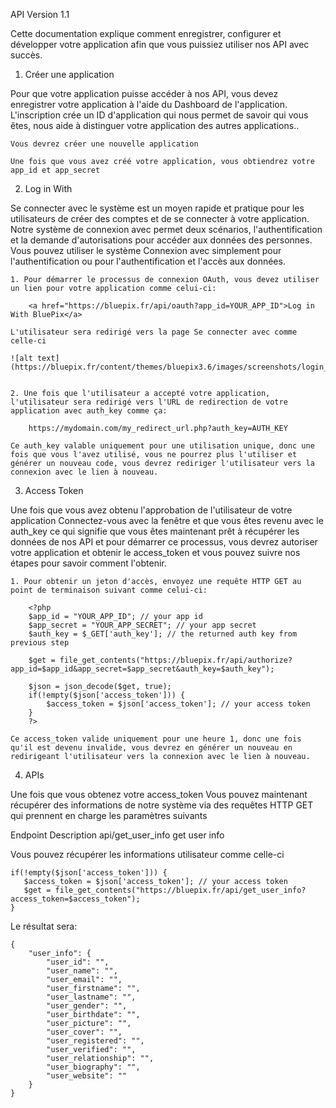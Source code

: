 API Version 1.1

Cette documentation explique comment enregistrer, configurer et développer votre application afin que vous puissiez utiliser nos API avec succès.


1. Créer une application

Pour que votre application puisse accéder à nos API, vous devez enregistrer votre application à l'aide du Dashboard de l'application. L'inscription crée un ID d'application qui nous permet de savoir qui vous êtes, nous aide à distinguer votre application des autres applications..

    Vous devrez créer une nouvelle application 

    Une fois que vous avez créé votre application, vous obtiendrez votre app_id et app_secret

2. Log in With

Se connecter avec le système est un moyen rapide et pratique pour les utilisateurs de créer des comptes et de se connecter à votre application. Notre système de connexion avec permet deux scénarios, l'authentification et la demande d'autorisations pour accéder aux données des personnes. Vous pouvez utiliser le système Connexion avec simplement pour l'authentification ou pour l'authentification et l'accès aux données.

    1. Pour démarrer le processus de connexion OAuth, vous devez utiliser un lien pour votre application comme celui-ci:
```
    <a href="https://bluepix.fr/api/oauth?app_id=YOUR_APP_ID">Log in With BluePix</a>
```

    L'utilisateur sera redirigé vers la page Se connecter avec comme celle-ci
    
    ![alt text](https://bluepix.fr/content/themes/bluepix3.6/images/screenshots/login_with.png)
    
    
    2. Une fois que l'utilisateur a accepté votre application, l'utilisateur sera redirigé vers l'URL de redirection de votre application avec auth_key comme ça:
```
    https://mydomain.com/my_redirect_url.php?auth_key=AUTH_KEY
```

    Ce auth_key valable uniquement pour une utilisation unique, donc une fois que vous l'avez utilisé, vous ne pourrez plus l'utiliser et générer un nouveau code, vous devrez rediriger l'utilisateur vers la connexion avec le lien à nouveau.

3. Access Token

Une fois que vous avez obtenu l'approbation de l'utilisateur de votre application Connectez-vous avec la fenêtre et que vous êtes revenu avec le auth_key ce qui signifie que vous êtes maintenant prêt à récupérer les données de nos API et pour démarrer ce processus, vous devrez autoriser votre application et obtenir le access_token et vous pouvez suivre nos étapes pour savoir comment l'obtenir.

    1. Pour obtenir un jeton d'accès, envoyez une requête HTTP GET au point de terminaison suivant comme celui-ci:
```
    <?php
    $app_id = "YOUR_APP_ID"; // your app id
    $app_secret = "YOUR_APP_SECRET"; // your app secret
    $auth_key = $_GET['auth_key']; // the returned auth key from previous step

    $get = file_get_contents("https://bluepix.fr/api/authorize?app_id=$app_id&app_secret=$app_secret&auth_key=$auth_key");

    $json = json_decode($get, true);
    if(!empty($json['access_token'])) {
        $access_token = $json['access_token']; // your access token
    }
    ?>
```
    Ce access_token valide uniquement pour une heure 1, donc une fois qu'il est devenu invalide, vous devrez en générer un nouveau en redirigeant l'utilisateur vers la connexion avec le lien à nouveau.

4. APIs

Une fois que vous obtenez votre access_token Vous pouvez maintenant récupérer des informations de notre système via des requêtes HTTP GET qui prennent en charge les paramètres suivants

Endpoint 	                     Description
api/get_user_info 	           get user info



Vous pouvez récupérer les informations utilisateur comme celle-ci
```
if(!empty($json['access_token'])) {
   $access_token = $json['access_token']; // your access token
   $get = file_get_contents("https://bluepix.fr/api/get_user_info?access_token=$access_token");
}
```
Le résultat sera:
```
{
    "user_info": {
        "user_id": "",
        "user_name": "",
        "user_email": "",
        "user_firstname": "",
        "user_lastname": "",
        "user_gender": "",
        "user_birthdate": "",
        "user_picture": "",
        "user_cover": "",
        "user_registered": "",
        "user_verified": "",
        "user_relationship": "",
        "user_biography": "",
        "user_website": ""
    }
}
```
